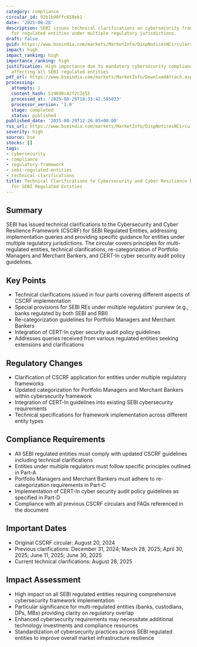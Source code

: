```yaml
---
category: compliance
circular_id: 92b1b90ffc658eb1
date: '2025-08-28'
description: SEBI issues technical clarifications on cybersecurity framework implementation
  for regulated entities under multiple regulatory jurisdictions.
draft: false
guid: https://www.bseindia.com/markets/MarketInfo/DispNoticesNCirculars.aspx?Noticeid={28E452F3-E959-4F2D-97E4-EF32DB220FD1}&noticeno=20250829-35&dt=08/29/2025&icount=35&totcount=61&flag=0
impact: high
impact_ranking: high
importance_ranking: high
justification: High importance due to mandatory cybersecurity compliance requirements
  affecting all SEBI regulated entities
pdf_url: https://www.bseindia.com/markets/MarketInfo/DownloadAttach.aspx?id=20250829-35&attachedId=636d80a3-ca1e-49b9-ad2f-44e07d6293c9
processing:
  attempts: 1
  content_hash: 519690c42f2c2e55
  processed_at: '2025-08-29T18:33:42.585023'
  processor_version: '2.0'
  stage: completed
  status: published
published_date: '2025-08-29T12:26:05+00:00'
rss_url: https://www.bseindia.com/markets/MarketInfo/DispNoticesNCirculars.aspx?Noticeid={28E452F3-E959-4F2D-97E4-EF32DB220FD1}&noticeno=20250829-35&dt=08/29/2025&icount=35&totcount=61&flag=0
severity: high
source: bse
stocks: []
tags:
- cybersecurity
- compliance
- regulatory-framework
- sebi-regulated-entities
- technical-clarifications
title: Technical Clarifications to Cybersecurity and Cyber Resilience Framework (CSCRF)
  for SEBI Regulated Entities
---
```


## Summary

SEBI has issued technical clarifications to the Cybersecurity and Cyber Resilience Framework (CSCRF) for SEBI Regulated Entities, addressing implementation queries and providing specific guidance for entities under multiple regulatory jurisdictions. The circular covers principles for multi-regulated entities, technical clarifications, re-categorization of Portfolio Managers and Merchant Bankers, and CERT-In cyber security audit policy guidelines.

## Key Points

- Technical clarifications issued in four parts covering different aspects of CSCRF implementation
- Special provisions for SEBI REs under multiple regulators' purview (e.g., banks regulated by both SEBI and RBI)
- Re-categorization guidelines for Portfolio Managers and Merchant Bankers
- Integration of CERT-In cyber security audit policy guidelines
- Addresses queries received from various regulated entities seeking extensions and clarifications

## Regulatory Changes

- Clarification of CSCRF application for entities under multiple regulatory frameworks
- Updated categorization for Portfolio Managers and Merchant Bankers within cybersecurity framework
- Integration of CERT-In guidelines into existing SEBI cybersecurity requirements
- Technical specifications for framework implementation across different entity types

## Compliance Requirements

- All SEBI regulated entities must comply with updated CSCRF guidelines including technical clarifications
- Entities under multiple regulators must follow specific principles outlined in Part-A
- Portfolio Managers and Merchant Bankers must adhere to re-categorization requirements in Part-C
- Implementation of CERT-In cyber security audit policy guidelines as specified in Part-D
- Compliance with all previous CSCRF circulars and FAQs referenced in the document

## Important Dates

- Original CSCRF circular: August 20, 2024
- Previous clarifications: December 31, 2024; March 28, 2025; April 30, 2025; June 11, 2025; June 30, 2025
- Current technical clarifications: August 28, 2025

## Impact Assessment

- High impact on all SEBI regulated entities requiring comprehensive cybersecurity framework implementation
- Particular significance for multi-regulated entities (banks, custodians, DPs, MBs) providing clarity on regulatory overlap
- Enhanced cybersecurity requirements may necessitate additional technology investments and compliance resources
- Standardization of cybersecurity practices across SEBI regulated entities to improve overall market infrastructure resilience